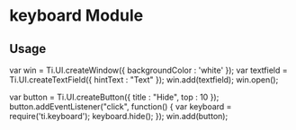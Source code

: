 # keyboard Module

## Usage

var win = Ti.UI.createWindow({
	backgroundColor : 'white'
});
var textfield = Ti.UI.createTextField({
	hintText : "Text"
});
win.add(textfield);
win.open();

var button = Ti.UI.createButton({
	title : "Hide",
	top : 10
});
button.addEventListener("click", function() {
	var keyboard = require('ti.keyboard');
	keyboard.hide();
});
win.add(button);
